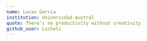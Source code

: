 ```yaml
---
name: Lucas Garcia
institution: Universidad Austral
quote: There’s no productivity without creativity
github_user: Lucheti
---
```

